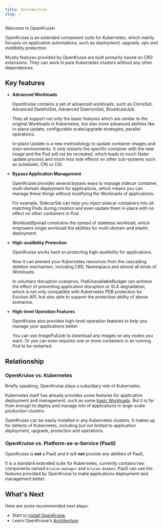 ```yaml
---
title: Introduction
slug: /
---
```


Welcome to OpenKruise!

OpenKruise is an extended component suite for Kubernetes, which mainly focuses on application automations, such as *deployment, upgrade, ops and avalibility protection*.

Mostly features provided by OpenKruise are built primarily based on CRD extensions. They can work in pure Kubernetes clusters without any other dependences.

## Key features

- **Advanced Workloads**

    OpenKruise contains a set of advanced workloads, such as CloneSet, Advanced StatefulSet, Advanced DaemonSet, BroadcastJob.

    They all support not only the basic features which are similar to the original Workloads in Kubernetes, but also more advanced abilities like in-place update, configurable scale/upgrade strategies, parallel operations.

    In-place Update is a new methodology to update container images and even environments.
    It only restarts the specific container with the new image and the Pod will not be recreated, which leads to much faster update process and much less side effects on other sub-systems such as scheduler, CNI or CSI.

- **Bypass Application Management**

    OpenKruise provides several bypass ways to manage sidecar container, multi-domain deployment for applications, which means you can manage these things without modifying the Workloads of applications.

    For example, SidecarSet can help you inject sidecar containers into all matching Pods during creation and even update them in-place with no effect on other containers in Pod.

    WorkloadSpread constrains the spread of stateless workload, which empowers single workload the abilities for multi-domain and elastic deployment.

- **High-avalibility Protection**

    OpenKruise works hard on protecting high-avalibility for applications.

    Now it can prevent your Kubernetes resources from the cascading deletion mechanism, including CRD, Namespace and almost all kinds of Workloads.

    In voluntary disruption scenarios, PodUnavailableBudget can achieve the effect of preventing application disruption or SLA degradation, which is not only compatible with Kubernetes PDB protection for Eviction API, but also able to support the protection ability of above scenarios.

- **High-level Operation Features**

    OpenKruise also provides high-level operation features to help you manage your applications better.

    You can use ImagePullJob to download any images on any nodes you want. Or you can even requires one or more containers in an running Pod to be restarted.

## Relationship

### OpenKruise vs. Kubernetes

Briefly speaking, OpenKruise plays a subsidiary role of Kubernetes.

Kubernetes itself has already provides some features for application deployment and management, such as some [basic Workloads](https://kubernetes.io/docs/concepts/workloads/).
But it is far from enough to deploy and manage lots of applications in large-scale production clusters.

OpenKruise can be easily installed in any Kubernetes clusters.
It makes up for defects of Kubernetes, including but not limited to application deployment, upgrade, protection and operations.

### OpenKruise vs. Platform-as-a-Service (PaaS)

OpenKruise is **not** a PaaS and it will **not** provide any abilities of PaaS.

It is a standard extended suite for Kubernetes, currently contains two components named `kruise-manager` and `kruise-daemon`.
PaaS can use the features provided by OpenKruise to make applications deployment and management better.

## What's Next

Here are some recommended next steps:

- Start to [install OpenKruise](./installation).
- Learn OpenKruise's [Architecture](core-concepts/architecture).
